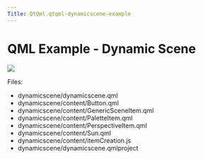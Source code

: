 ```yaml
---
Title: QtQml.qtqml-dynamicscene-example
---
```

        
QML Example - Dynamic Scene
===========================

<span class="subtitle"></span>
<span id="details"></span>
![](https://developer.ubuntu.com/static/devportal_uploaded/bb517cd1-fd45-445a-ae5b-9d4cf59ce67e-api/apps/qml/sdk-15.04.4/qtqml-dynamicscene-example/images/qml-dynamicscene-example.png)

Files:

-   dynamicscene/dynamicscene.qml
-   dynamicscene/content/Button.qml
-   dynamicscene/content/GenericSceneItem.qml
-   dynamicscene/content/PaletteItem.qml
-   dynamicscene/content/PerspectiveItem.qml
-   dynamicscene/content/Sun.qml
-   dynamicscene/content/itemCreation.js
-   dynamicscene/dynamicscene.qmlproject

